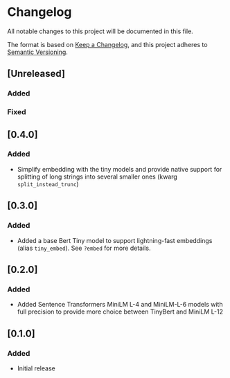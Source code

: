 # Changelog
All notable changes to this project will be documented in this file.

The format is based on [Keep a Changelog](https://keepachangelog.com/en/1.0.0/),
and this project adheres to [Semantic Versioning](https://semver.org/spec/v2.0.0.html).

## [Unreleased]

### Added

### Fixed

## [0.4.0]

### Added
- Simplify embedding with the tiny models and provide native support for splitting of long strings into several smaller ones (kwarg `split_instead_trunc`)

## [0.3.0]

### Added
- Added a base Bert Tiny model to support lightning-fast embeddings (alias `tiny_embed`). See `?embed` for more details.


## [0.2.0]

### Added
- Added Sentence Transformers MiniLM L-4 and MiniLM-L-6 models with full precision to provide more choice between TinyBert and MiniLM L-12

## [0.1.0]

### Added
- Initial release